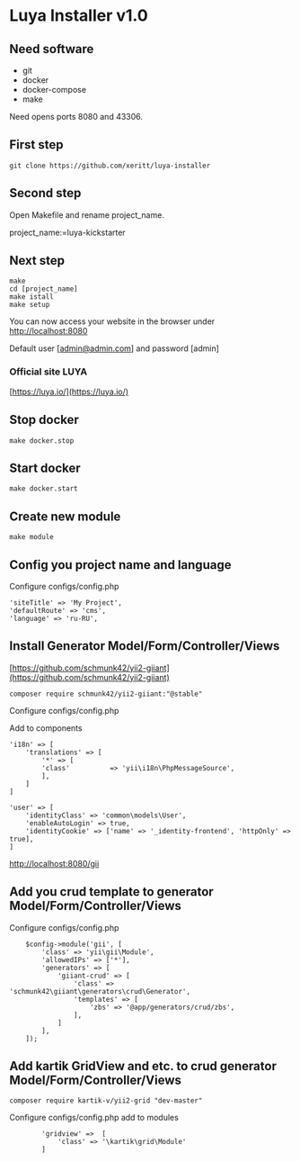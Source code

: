 # Luya Installer v1.0

## Need software

* git
* docker
* docker-compose
* make

Need opens ports 8080 and 43306.

## First step

```shell
git clone https://github.com/xeritt/luya-installer
```
## Second step
Open Makefile and rename project_name.

project_name:=luya-kickstarter

## Next step 

```text
make
cd [project_name]
make istall
make setup
```
You can now access your website in the browser under [http://localhost:8080](http://localhost:8080/)

Default user [admin@admin.com] and password [admin]

### Official site LUYA 

[https://luya.io/](https://luya.io/)

## Stop docker

```shell
make docker.stop
```

## Start docker

```shell
make docker.start
```

## Create new module

```shell
make module
```

## Config you project name and language

Configure configs/config.php

```shell
'siteTitle' => 'My Project',
'defaultRoute' => 'cms',
'language' => 'ru-RU',
```

## Install Generator Model/Form/Controller/Views

[https://github.com/schmunk42/yii2-giiant](https://github.com/schmunk42/yii2-giiant)

```shell
composer require schmunk42/yii2-giiant:"@stable"
```

Configure configs/config.php

Add to components

```shell
'i18n' => [
	'translations' => [
		'*' => [
		'class'          => 'yii\i18n\PhpMessageSource',
		],
	]
]
```

```shell
'user' => [
	'identityClass' => 'common\models\User',
	'enableAutoLogin' => true,
	'identityCookie' => ['name' => '_identity-frontend', 'httpOnly' => true],
]
```

[http://localhost:8080/gii](http://localhost:8080/gii)


## Add you crud template to generator Model/Form/Controller/Views

Configure configs/config.php

```shell
    $config->module('gii', [
        'class' => 'yii\gii\Module',
        'allowedIPs' => ['*'],
        'generators' => [
            'giiant-crud' => [
                'class' => 'schmunk42\giiant\generators\crud\Generator',
                'templates' => [
                    'zbs' => '@app/generators/crud/zbs',
                ],                
            ]
        ],        
    ]);
```

## Add kartik GridView and etc. to crud generator Model/Form/Controller/Views

```shell
composer require kartik-v/yii2-grid "dev-master"
```

Configure configs/config.php add to modules

```shell
        'gridview' =>  [
            'class' => '\kartik\grid\Module'
        ]
```
